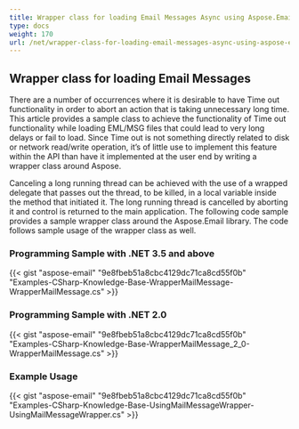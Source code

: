 ```yaml
---
title: Wrapper class for loading Email Messages Async using Aspose.Email
type: docs
weight: 170
url: /net/wrapper-class-for-loading-email-messages-async-using-aspose-email/
---
```



## **Wrapper class for loading Email Messages**
There are a number of occurrences where it is desirable to have Time out functionality in order to abort an action that is taking unnecessary long time. This article provides a sample class to achieve the functionality of Time out functionality while loading EML/MSG files that could lead to very long delays or fail to load. Since Time out is not something directly related to disk or network read/write operation, it’s of little use to implement this feature within the API than have it implemented at the user end by writing a wrapper class around Aspose.

Canceling a long running thread can be achieved with the use of a wrapped delegate that passes out the thread, to be killed, in a local variable inside the method that initiated it. The long running thread is cancelled by aborting it and control is returned to the main application. The following code sample provides a sample wrapper class around the Aspose.Email library. The code follows sample usage of the wrapper class as well.
### **Programming Sample with .NET 3.5 and above**


{{< gist "aspose-email" "9e8fbeb51a8cbc4129dc71ca8cd55f0b" "Examples-CSharp-Knowledge-Base-WrapperMailMessage-WrapperMailMessage.cs" >}}
### **Programming Sample with .NET 2.0**


{{< gist "aspose-email" "9e8fbeb51a8cbc4129dc71ca8cd55f0b" "Examples-CSharp-Knowledge-Base-WrapperMailMessage_2_0-WrapperMailMessage.cs" >}}
### **Example Usage**


{{< gist "aspose-email" "9e8fbeb51a8cbc4129dc71ca8cd55f0b" "Examples-CSharp-Knowledge-Base-UsingMailMessageWrapper-UsingMailMessageWrapper.cs" >}}
